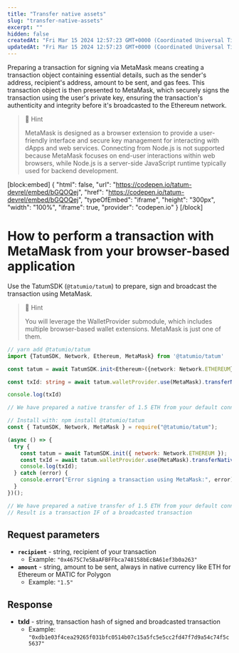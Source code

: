 ```yaml
---
title: "Transfer native assets"
slug: "transfer-native-assets"
excerpt: ""
hidden: false
createdAt: "Fri Mar 15 2024 12:57:23 GMT+0000 (Coordinated Universal Time)"
updatedAt: "Fri Mar 15 2024 12:57:23 GMT+0000 (Coordinated Universal Time)"
---
```

Preparing a transaction for signing via MetaMask means creating a transaction object containing essential details, such as the sender's address, recipient's address, amount to be sent, and gas fees. This transaction object is then presented to MetaMask, which securely signs the transaction using the user's private key, ensuring the transaction's authenticity and integrity before it's broadcasted to the Ethereum network.

> 📘 Hint
> 
> MetaMask is designed as a browser extension to provide a user-friendly interface and secure key management for interacting with dApps and web services. Connecting from Node.js is not supported because MetaMask focuses on end-user interactions within web browsers, while Node.js is a server-side JavaScript runtime typically used for backend development.

[block:embed]
{
  "html": false,
  "url": "https://codepen.io/tatum-devrel/embed/bGQOQej",
  "href": "https://codepen.io/tatum-devrel/embed/bGQOQej",
  "typeOfEmbed": "iframe",
  "height": "300px",
  "width": "100%",
  "iframe": true,
  "provider": "codepen.io"
}
[/block]


# How to perform a transaction with MetaMask from your browser-based application

Use the TatumSDK (`@tatumio/tatum`) to prepare, sign and broadcast the transaction using MetaMask.

> 📘 Hint
> 
> You will leverage the WalletProvider submodule, which includes multiple browser-based wallet extensions. MetaMask is just one of them.

```typescript
// yarn add @tatumio/tatum
import {TatumSDK, Network, Ethereum, MetaMask} from '@tatumio/tatum'

const tatum = await TatumSDK.init<Ethereum>({network: Network.ETHEREUM})

const txId: string = await tatum.walletProvider.use(MetaMask).transferNative('0x4675C7e5BaAFBFFbca748158bEcBA61ef3b0a263', '1.5')

console.log(txId)

// We have prepared a native transfer of 1.5 ETH from your default connected MetaMask account to the recipient of 0x4675C7e5BaAFBFFbca748158bEcBA61ef3b0a263
```
```javascript
// Install with: npm install @tatumio/tatum
const { TatumSDK, Network, MetaMask } = require("@tatumio/tatum");

(async () => {
  try {
    const tatum = await TatumSDK.init({ network: Network.ETHEREUM });
    const txId = await tatum.walletProvider.use(MetaMask).transferNative('0x4675C7e5BaAFBFFbca748158bEcBA61ef3b0a263', '1.5');
    console.log(txId);
  } catch (error) {
    console.error("Error signing a transaction using MetaMask:", error);
  }
})();

// We have prepared a native transfer of 1.5 ETH from your default connected MetaMask account to the recipient of 0x4675C7e5BaAFBFFbca748158bEcBA61ef3b0a263
// Result is a transaction IF of a broadcasted transaction
```

## Request parameters

- **`recipient`** - string, recipient of your transaction
  - Example: `"0x4675C7e5BaAFBFFbca748158bEcBA61ef3b0a263"`
- **`amount`** - string, amount to be sent, always in native currency like ETH for Ethereum or MATIC for Polygon
  - Example: `"1.5"`

## Response

- **txId** - string, transaction hash of signed and broadcasted transaction
  - Example: `"0xdb1e03f4cea29265f031bfc0514b07c15a5fc5e5cc2fd47f7d9a54c74f5c5637"`
